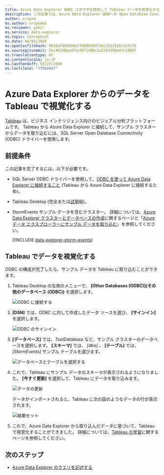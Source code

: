 ```yaml
---
title: Azure Data Explorer ODBC コネクタを使用して Tableau データを視覚化する
description: この記事では、Azure Data Explorer 接続への Open Database Connectivity (ODBC) 接続を使用して、Tableau でデータを視覚化する方法について説明します。
author: orspod
ms.author: orspodek
ms.reviewer: gabil
ms.service: data-explorer
ms.topic: conceptual
ms.date: 06/03/2019
ms.openlocfilehash: 903daf450800a7f060899d736c2b31920c1b51f6
ms.sourcegitcommit: 2ec4b3d0bad7dc0071400c2a2264399e4fe34897
ms.translationtype: HT
ms.contentlocale: ja-JP
ms.lasthandoff: 03/27/2020
ms.locfileid: "77562447"
---
```

# <a name="visualize-data-from-azure-data-explorer-in-tableau"></a>Azure Data Explorer からのデータを Tableau で視覚化する

 [Tableau](https://www.tableau.com/) は、ビジネス インテリジェンス向けのビジュアル分析プラットフォームです。 Tableau から Azure Data Explorer に接続して、サンプル クラスターからデータを取り込むには、SQL Server Open Database Connectivity (ODBC) ドライバーを使用します。 

## <a name="prerequisites"></a>前提条件

この記事を完了するには、以下が必要です。

* SQL Server ODBC ドライバーを使用して、[ODBC を使って Azure Data Explorer に接続すること](connect-odbc.md) (Tableau から Azure Data Explorer に接続するため)。 

* Tableau Desktop (完全または[試用](https://www.tableau.com/products/desktop/download)版)。

* StormEvents サンプル データを含むクラスター。 詳細については、[Azure Data Explorer クラスターとデータベースの作成](create-cluster-database-portal.md)に関するページと「[Azure データ エクスプローラーにサンプル データを取り込む](ingest-sample-data.md)」を参照してください。

    [!INCLUDE [data-explorer-storm-events](../../includes/data-explorer-storm-events.md)]

## <a name="visualize-data-in-tableau"></a>Tableau でデータを視覚化する 

ODBC の構成が完了したら、サンプル データを Tableau に取り込むことができます。

1. Tableau Desktop の左側のメニューで、 **[Other Databases (ODBC)]\(その他のデータベース (ODBC)\)** を選択します。

    ![ODBC に接続する](media/tableau/connect-odbc.png)

1. **[DSN]** では、ODBC に対して作成したデータ ソースを選び、 **[サインイン]** を選択します。

    ![ODBC のサインイン](media/tableau/odbc-sign-in.png)

1. **[データベース]** では、*TestDatabase* など、サンプル クラスターのデータベースを選択します。 **[スキーマ]** では、 *[dbo]* 、 **[テーブル]** では、 *[StormEvents]* サンプル テーブルを選びます。

    ![データベースとテーブルを選択する](media/tableau/select-database-table.png)

1. これで、Tableau にサンプル データのスキーマが表示されるようになりました。 **[今すぐ更新]**  を選択して、Tableau にデータを取り込みます。

    ![データの更新](media/tableau/update-data.png)

    データがインポートされると、Tableau に次の図のようなデータの行が表示されます。

    ![結果セット](media/tableau/result-set.png)

1. これで、Azure Data Explorer から取り込んだデータに基づいて、Tableau で視覚化することができました。 詳細については、[Tableau の学習](https://www.tableau.com/learn)に関するページを参照してください。

## <a name="next-steps"></a>次のステップ

* [Azure Data Explorer のクエリを記述する](write-queries.md)